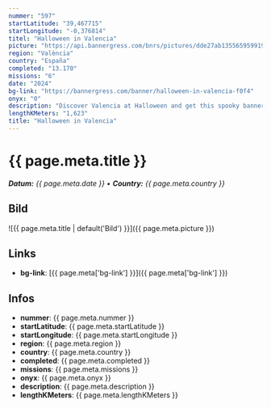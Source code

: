```yaml
---
nummer: "597"
startLatitude: "39,467715"
startLongitude: "-0,376814"
titel: "Halloween in Valencia"
picture: "https://api.bannergress.com/bnrs/pictures/dde27ab1355659599191184a174d41f8"
region: "València"
country: "España"
completed: "13.170"
missions: "6"
date: "2024"
bg-link: "https://bannergress.com/banner/halloween-in-valencia-f0f4"
onyx: "0"
description: "Discover Valencia at Halloween and get this spooky banner!"
lengthKMeters: "1,623"
title: "Halloween in Valencia"
---
```


# {{ page.meta.title }}
_**Datum:** {{ page.meta.date }} • **Country:** {{ page.meta.country }}_

## Bild
![{{ page.meta.title | default('Bild') }}]({{ page.meta.picture }})

## Links
- **bg-link**: [{{ page.meta['bg-link'] }}]({{ page.meta['bg-link'] }})

## Infos
- **nummer**: {{ page.meta.nummer }}
- **startLatitude**: {{ page.meta.startLatitude }}
- **startLongitude**: {{ page.meta.startLongitude }}
- **region**: {{ page.meta.region }}
- **country**: {{ page.meta.country }}
- **completed**: {{ page.meta.completed }}
- **missions**: {{ page.meta.missions }}
- **onyx**: {{ page.meta.onyx }}
- **description**: {{ page.meta.description }}
- **lengthKMeters**: {{ page.meta.lengthKMeters }}

